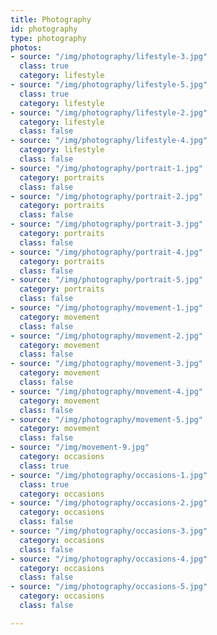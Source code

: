```yaml
---
title: Photography
id: photography
type: photography
photos:
- source: "/img/photography/lifestyle-3.jpg"
  class: true
  category: lifestyle
- source: "/img/photography/lifestyle-5.jpg"
  class: true
  category: lifestyle
- source: "/img/photography/lifestyle-2.jpg"
  category: lifestyle
  class: false
- source: "/img/photography/lifestyle-4.jpg"
  category: lifestyle
  class: false
- source: "/img/photography/portrait-1.jpg"
  category: portraits
  class: false
- source: "/img/photography/portrait-2.jpg"
  category: portraits
  class: false
- source: "/img/photography/portrait-3.jpg"
  category: portraits
  class: false
- source: "/img/photography/portrait-4.jpg"
  category: portraits
  class: false
- source: "/img/photography/portrait-5.jpg"
  category: portraits
  class: false
- source: "/img/photography/movement-1.jpg"
  category: movement
  class: false
- source: "/img/photography/movement-2.jpg"
  category: movement
  class: false
- source: "/img/photography/movement-3.jpg"
  category: movement
  class: false
- source: "/img/photography/movement-4.jpg"
  category: movement
  class: false
- source: "/img/photography/movement-5.jpg"
  category: movement
  class: false
- source: "/img/movement-9.jpg"
  category: occasions
  class: true
- source: "/img/photography/occasions-1.jpg"
  class: true
  category: occasions
- source: "/img/photography/occasions-2.jpg"
  category: occasions
  class: false
- source: "/img/photography/occasions-3.jpg"
  category: occasions
  class: false
- source: "/img/photography/occasions-4.jpg"
  category: occasions
  class: false
- source: "/img/photography/occasions-5.jpg"
  category: occasions
  class: false

---
```

